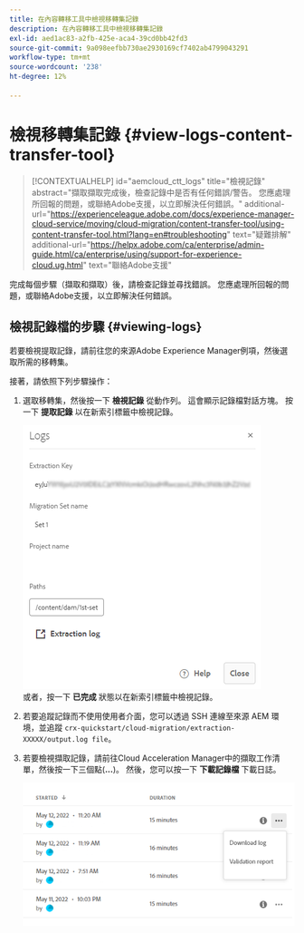 ```yaml
---
title: 在內容轉移工具中檢視移轉集記錄
description: 在內容轉移工具中檢視移轉集記錄
exl-id: aed1ac83-a2fb-425e-aca4-39cd0bb42fd3
source-git-commit: 9a098eefbb730ae2930169cf7402ab4799043291
workflow-type: tm+mt
source-wordcount: '238'
ht-degree: 12%

---
```


# 檢視移轉集記錄 {#view-logs-content-transfer-tool}


>[!CONTEXTUALHELP]
>id="aemcloud_ctt_logs"
>title="檢視記錄"
>abstract="擷取擷取完成後，檢查記錄中是否有任何錯誤/警告。 您應處理所回報的問題，或聯絡Adobe支援，以立即解決任何錯誤。"
>additional-url="https://experienceleague.adobe.com/docs/experience-manager-cloud-service/moving/cloud-migration/content-transfer-tool/using-content-transfer-tool.html?lang=en#troubleshooting" text="疑難排解"
>additional-url="https://helpx.adobe.com/ca/enterprise/admin-guide.html/ca/enterprise/using/support-for-experience-cloud.ug.html" text="聯絡Adobe支援"

完成每個步驟（擷取和擷取）後，請檢查記錄並尋找錯誤。  您應處理所回報的問題，或聯絡Adobe支援，以立即解決任何錯誤。

## 檢視記錄檔的步驟 {#viewing-logs}

若要檢視提取記錄，請前往您的來源Adobe Experience Manager例項，然後選取所需的移轉集。

接著，請依照下列步驟操作：

1. 選取移轉集，然後按一下 **檢視記錄** 從動作列。 這會顯示記錄檔對話方塊。 按一下 **提取記錄** 以在新索引標籤中檢視記錄。

   ![影像](/help/journey-migration/content-transfer-tool/assets-ctt/cttcam25.png) \
   或者，按一下 **已完成** 狀態以在新索引標籤中檢視記錄。

1. 若要追蹤記錄而不使用使用者介面，您可以透過 SSH 連線至來源 AEM 環境，並追蹤 `crx-quickstart/cloud-migration/extraction-XXXXX/output.log file`。

1. 若要檢視擷取記錄，請前往Cloud Acceleration Manager中的擷取工作清單，然後按一下三個點(**...**)。 然後，您可以按一下 **下載記錄檔** 下載日誌。

   ![影像](/help/journey-migration/content-transfer-tool/assets-ctt/cttcam28.png)
